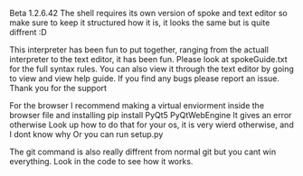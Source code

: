 Beta 1.2.6.42
The shell requires its own version of spoke and text editor so make sure to keep it structured how it is, 
it looks the same but is quite diffrent :D

This interpreter has been fun to put together, ranging from the actuall interpreter to the text editor, it has been fun. 
Please look at spokeGuide.txt for the full syntax rules. 
You can also view it through the text editor by going to view and view help guide.
If you find any bugs please report an issue.
Thank you for the support

For the browser I recommend making a virtual enviorment inside the browser file and installing
pip install PyQt5 PyQtWebEngine
It gives an error otherwise
Look up how to do that for your os, it is very wierd otherwise, and I dont know why
Or you can run setup.py

The git command is also really diffrent from normal git but you cant win everything.
Look in the code to see how it works.
